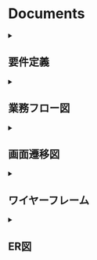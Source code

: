 # Documents

<details>
  <summary><h2>要件定義</h2></summary>

  # オリジナルプロダクトのテーマ

  ## 1. 一言サービスコンセプト
  SNS総合検索アプリ（画像・動画系）

  ## 2. 誰のどんな課題を解決するのか？
  仕事からプライベートまで、SNS検索で情報収集をしている人たちの以下の課題を解決したいです。
  - ブラウザの検索でヒットする媒体は文字等の情報量が多いので、画像や動画系のSNSでサクッと確認したい
  - 見たい画像や動画にたどり着くまでに複数のSNSで検索をすることが煩雑なので、まとめて確認したい
  - 使ったことのないSNS内にも見たい情報があるかもしれないが、新しいSNSを使い始めるのは少しハードルが高い
  - 色々な投稿をカテゴライズして管理し、必要な時にまとめて確認したい

  ## 3. なぜそれを解決したいのか？
  母と姉はプライベートから仕事までSNSを活用しており、ヒアリングしたところ上記のような悩みを持っていました。
  そして、私自身もSNSを用いて情報収集をすることがよくあり、自分も含めた家族のニーズに応えたいと思いました。

  ## 4. どうやって解決するのか？
  キーワードをもとに複数のSNSの検索結果をまとめて確認可能なアプリを開発して課題解決を実現したいと思います。

  ## 5. 機能要件
  - アカウント作成
  - ログイン/ログアウト
  - キーワード検索
  - 検索結果をタイムライン形式で一覧表示
  - 各SNSの取得順を変更可能（関連順、人気順、最新順）
  - 1つ以上のSNSを選択してフィルタリング
  - 1つ以上のSNSとキーワードをカスタムフィードとして登録
  - 検索結果をお気に入りとして管理
  - お気に入りをフォルダに振り分けて管理
  - 検索履歴/閲覧履歴の管理
  - 検索結果のソーシャルシェア
  - APIの利用制限に達したSNSを通知

  ## 6. 非機能要件
  - 保守性
    - GitHubにプッシュ時に静的解析で自動チェック
  - 運用性
    - GitHubのmainブランチにマージ後に自動デプロイ
  - 性能
    - 検索によるレスポンスの遅さを理由にユーザーが離脱しない範囲（2~3秒以内）
  - セキュリティ
    - HTTPSによるセキュアな通信
  - ユーザビリティ
    - SPAによるUXの向上
    - レスポンシブデザインでPCからスマホまで対応
</details>

<details>
  <summary><h2>業務フロー図</h2></summary>

  ![業務フロー図](images/workflow_diagram.png)

</details>

<details>
  <summary><h2>画面遷移図</h2></summary>

  ![画面遷移図](images/screen_transition_diagram.png)
</details>

<details>
  <summary><h2>ワイヤーフレーム</h2></summary>

  ![ワイヤーフレーム](images/wireframe.png)
</details>

<details>
  <summary><h2>ER図</h2></summary>

  ![ER図](images/er_diagram.png)
</details>
